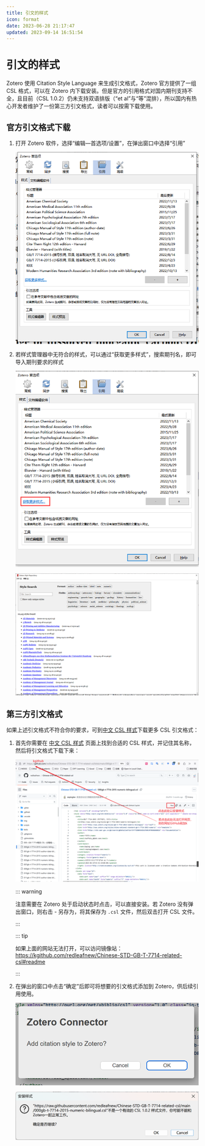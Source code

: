 ```yaml
---
title: 引文的样式
icon: format
date: 2023-06-28 21:17:47
updated: 2023-09-14 16:51:54
---
```


# 引文的样式

Zotero 使用 Citation Style Language 来生成引文格式，Zotero 官方提供了一组 CSL 格式，可以在 Zotero 内下载安装。但是官方的引用格式对国内期刊支持不全，且目前（CSL 1.0.2）仍未支持双语排版（“et al”与“等”混排），所以国内有热心开发者维护了一份第三方引文格式，读者可以按需下载使用。

## 官方引文格式下载

1. 打开 Zotero 软件，选择“编辑—首选项/设置”，在弹出窗口中选择“引用”

   ![引文格式管理](../assets/image-zotero-引文格式管理.png)

2. 若样式管理器中无符合的样式，可以通过“获取更多样式”，搜索期刊名，即可导入期刊要求的样式

   ![获取更多引文格式](../assets/image-zotero-获取更多引文格式.png)

   ![官方引文格式下载](../assets/image-zotero-官方引文格式.png)

## 第三方引文格式

如果上述引文格式不符合你的要求，可到[中文 CSL 样式](https://github.com/redleafnew/Chinese-STD-GB-T-7714-related-csl#readme)下载更多 CSL 引文格式：

1. 首先你需要在 [中文 CSL 样式](https://github.com/redleafnew/Chinese-STD-GB-T-7714-related-csl#readme) 页面上找到合适的 CSL 样式，并记住其名称，然后将引文格式下载下来：

   ![下载引文](../assets/image-github下载引文格式.png)

   ::: warning

   注意需要在 Zotero 处于启动状态时点击，可以直接安装。若 Zotero 没有弹出窗口，则右击 - 另存为，将其保存为 `.csl` 文件，然后双击打开 CSL 文件。

   :::

   ::: tip

   如果上面的网站无法打开，可以访问镜像站：<https://kgithub.com/redleafnew/Chinese-STD-GB-T-7714-related-csl#readme>

   :::

2. 在弹出的窗口中点击“确定”后即可将想要的引文格式添加到 Zotero，供后续引用使用。

   ![确认安装引文格式](../assets/image-确认安装引文格式.png)

   ![安装引文格式](../assets/image-安装引文格式.png)
